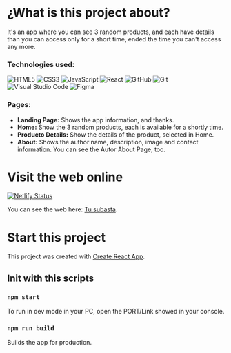 # ¿What is this project about?

It's an app where you can see 3 random products, and each have details than you can access only for a short time, ended the time you can't access any more.

### Technologies used: ###
![HTML5](https://img.shields.io/badge/html5-%23E34F26.svg?style=for-the-badge&logo=html5&logoColor=white) 
![CSS3](https://img.shields.io/badge/css3-%231572B6.svg?style=for-the-badge&logo=css3&logoColor=white) 
![JavaScript](https://img.shields.io/badge/javascript-%23323330.svg?style=for-the-badge&logo=javascript&logoColor=%23F7DF1E)
![React](https://img.shields.io/badge/react-%2320232a.svg?style=for-the-badge&logo=react&logoColor=%2361DAFB)
![GitHub](https://img.shields.io/badge/github-%23121011.svg?style=for-the-badge&logo=github&logoColor=white)
![Git](https://img.shields.io/badge/git-%23F05033.svg?style=for-the-badge&logo=git&logoColor=white)
![Visual Studio Code](https://img.shields.io/badge/Visual%20Studio%20Code-0078d7.svg?style=for-the-badge&logo=visual-studio-code&logoColor=white)
![Figma](https://img.shields.io/badge/figma-%23F24E1E.svg?style=for-the-badge&logo=figma&logoColor=white)   
### Pages: ###
 - **Landing Page:** Shows the app information, and thanks.
 - **Home:** Show the 3 random products, each is available for a shortly time.
 - **Producto Details:** Show the details of the product, selected in Home.
 - **About:** Shows the author name, description, image and contact information.
You can see the Autor About Page, too.
# Visit the web online
[![Netlify Status](https://api.netlify.com/api/v1/badges/ac300b0e-0bab-45db-ad32-76c3603c69b2/deploy-status)](https://app.netlify.com/sites/tusubasta-cesar-guevara/deploys)

You can see the web here: [Tu subasta](https://tusubasta-cesar-guevara.netlify.app/).
# Start this project

This project was created with [Create React App](https://github.com/facebook/create-react-app).

## Init with this scripts

### `npm start`

To run in dev mode in your PC, open the PORT/Link showed in your console.

### `npm run build`

Builds the app for production.




